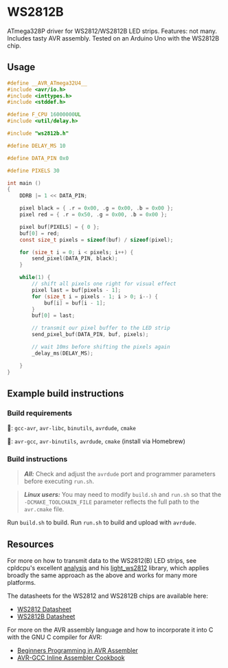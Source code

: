 # WS2812B

ATmega328P driver for WS2812/WS2812B LED strips. Features: not many. Includes tasty AVR assembly. Tested on an Arduino Uno with the WS2812B chip.

## Usage

```c
#define __AVR_ATmega32U4__
#include <avr/io.h>
#include <inttypes.h>
#include <stddef.h>

#define F_CPU 16000000UL
#include <util/delay.h>

#include "ws2812b.h"

#define DELAY_MS 10

#define DATA_PIN 0x0 

#define PIXELS 30

int main ()
{
    DDRB |= 1 << DATA_PIN;

    pixel black = { .r = 0x00, .g = 0x00, .b = 0x00 };
    pixel red = { .r = 0x50, .g = 0x00, .b = 0x00 };

    pixel buf[PIXELS] = { 0 };
    buf[0] = red;
    const size_t pixels = sizeof(buf) / sizeof(pixel);

    for (size_t i = 0; i < pixels; i++) {
        send_pixel(DATA_PIN, black);
    }

    while(1) {
        // shift all pixels one right for visual effect
        pixel last = buf[pixels - 1];
        for (size_t i = pixels - 1; i > 0; i--) {
            buf[i] = buf[i - 1];
        }
        buf[0] = last;

        // transmit our pixel buffer to the LED strip
        send_pixel_buf(DATA_PIN, buf, pixels);

        // wait 10ms before shifting the pixels again
        _delay_ms(DELAY_MS);

    }
}
```

## Example build instructions

### Build requirements

🐧: `gcc-avr`, `avr-libc`, `binutils`, `avrdude`, `cmake`

🍎: `avr-gcc`, `avr-binutils`, `avrdude`, `cmake` (install via Homebrew)

### Build instructions

> **_All:_** Check and adjust the `avrdude` port and programmer parameters before executing `run.sh`.

> **_Linux users:_** You may need to modify `build.sh` and `run.sh` so that the `-DCMAKE_TOOLCHAIN_FILE` parameter reflects the full path to the `avr.cmake` file.

Run `build.sh` to build. Run `run.sh` to build and upload with `avrdude`.

## Resources

For more on how to transmit data to the WS2812(B) LED strips, see cpldcpu's excellent [analysis](https://cpldcpu.wordpress.com/2014/01/14/light_ws2812-library-v2-0-part-i-understanding-the-ws2812/) and his [light_ws2812](https://github.com/cpldcpu/light_ws2812) library, which applies broadly the same approach as the above and works for many more platforms.

The datasheets for the WS2812 and WS2812B chips are available here:

- [WS2812 Datasheet](https://cdn-shop.adafruit.com/datasheets/WS2812.pdf)
- [WS2812B Datasheet](https://cdn-shop.adafruit.com/datasheets/WS2812B.pdf)


For more on the AVR assembly language and how to incorporate it into C with the GNU C compiler for AVR:

- [Beginners Programming in AVR Assembler](http://www.avr-asm-tutorial.net/avr_en/beginner/index.html)
- [AVR-GCC Inline Assembler Cookbook](https://www.nongnu.org/avr-libc/user-manual/inline_asm.html)

